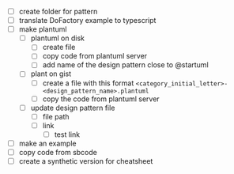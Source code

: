 - [ ] create folder for pattern
- [ ] translate DoFactory example to typescript
- [ ] make plantuml
  - [ ] plantuml on disk
    - [ ] create file
    - [ ] copy code from plantuml server
    - [ ] add name of the design pattern close to @startuml
  - [ ] plant on gist
    - [ ] create a file with this format
          `<category_initial_letter>-<design_pattern_name>.plantuml`
    - [ ] copy the code from plantuml server
  - [ ] update design pattern file
    - [ ] file path
    - [ ] link
      - [ ] test link
- [ ] make an example
- [ ] copy code from sbcode
- [ ] create a synthetic version for cheatsheet

